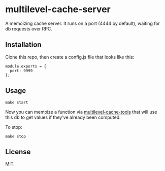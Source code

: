 multilevel-cache-server
======================

A memoizing cache server. It runs on a port (4444 by default), waiting for db requests over RPC.

Installation
------------

Clone this repo, then create a config.js file that looks like this:


    module.exports = {
      port: 9999
    };

Usage
-----

    make start

Now you can memoize a function via [multilevel-cache-tools](https://github.com/jimkang/multilevel-cache-tools) that will use this db to get values if they've already been computed.

To stop:

    make stop

License
-------

MIT.
